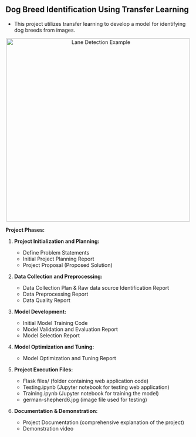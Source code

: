 ## Dog Breed Identification Using Transfer Learning

  * This project utilizes transfer learning to develop a model for identifying dog breeds from images.

<p align="center">
  <img src="https://miro.medium.com/v2/resize:fit:4800/format:webp/1*ccFehEpblmQKQtb4eRfesw.jpeg" alt="Lane Detection Example" width="500"/>
</p>

**Project Phases:**

1. **Project Initialization and Planning:**
    * Define Problem Statements
    * Initial Project Planning Report
    * Project Proposal (Proposed Solution)
      
2. **Data Collection and Preprocessing:**
    * Data Collection Plan & Raw data source Identification Report
    * Data Preprocessing Report
    * Data Quality Report
      
3. **Model Development:**
    * Initial Model Training Code
    * Model Validation and Evaluation Report
    * Model Selection Report
      
4. **Model Optimization and Tuning:**
    * Model Optimization and Tuning Report
      
5. **Project Execution Files:**
    * Flask files/ (folder containing web application code)
    * Testing.ipynb (Jupyter notebook for testing web application)
    * Training.ipynb (Jupyter notebook for training the model)
    * german-shepherd6.jpg (image file used for testing)
      
6. **Documentation & Demonstration:**
    * Project Documentation (comprehensive explanation of the project)
    * Demonstration video 


